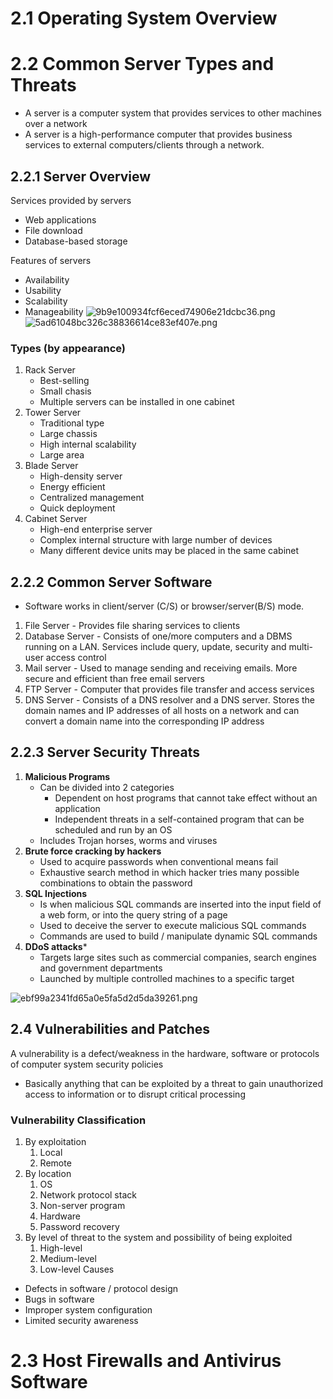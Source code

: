 # 2.1 Operating System Overview
# 2.2 Common Server Types and Threats
- A server is a computer system that provides services to other machines over a network
- A server is a high-performance computer that provides business services to external computers/clients through a network.
## 2.2.1 Server Overview
Services provided by servers
- Web applications
- File download
- Database-based storage

Features of servers
- Availability
- Usability
- Scalability
- Manageability
![9b9e100934fcf6eced74906e21dcbc36.png](9b9e100934fcf6eced74906e21dcbc36.png)
![5ad61048bc326c38836614ce83ef407e.png](5ad61048bc326c38836614ce83ef407e.png)
### Types (by appearance)
1. Rack Server
	- Best-selling
	- Small chasis
	- Multiple servers can be installed in one cabinet
2. Tower Server
	- Traditional type
	- Large chassis
	- High internal scalability
	- Large area
3. Blade Server
	- High-density server
	- Energy efficient
	- Centralized management
	- Quick deployment
4. Cabinet Server
	- High-end enterprise server
	- Complex internal structure with large number of devices
	- Many different device units may be placed in the same cabinet
## 2.2.2 Common Server Software
- Software works in client/server (C/S) or browser/server(B/S) mode.
1. File Server - Provides file sharing services to clients
2. Database Server - Consists of one/more computers and a DBMS running on a LAN. Services include query, update, security and multi-user access control
3. Mail server - Used to manage sending and receiving emails. More secure and efficient than free email servers
4. FTP Server - Computer that provides file transfer and access services
5. DNS Server - Consists of a DNS resolver and a DNS server. Stores the domain names and IP addresses of all hosts on a network and can convert a domain name into the corresponding IP address

## 2.2.3 Server Security Threats
1. **Malicious Programs**
	- Can be divided into 2 categories
		- Dependent on host programs that cannot take effect without an application
		- Independent threats in a self-contained program that can be scheduled and run by an OS
	- Includes Trojan horses, worms and viruses
2. **Brute force cracking by hackers**
	- Used to acquire passwords when conventional means fail
	- Exhaustive search method in which hacker tries many possible combinations to obtain the password
3. **SQL Injections**
	- Is when malicious SQL commands are inserted into the input field of a web form, or into the query string of a page
	- Used to deceive the server to execute malicious SQL commands
	- Commands are used to build / manipulate dynamic SQL commands
4. **DDoS attacks***
	- Targets large sites such as commercial companies, search engines and government departments
	- Launched by multiple controlled machines to a specific target

 ![ebf99a2341fd65a0e5fa5d2d5da39261.png](ebf99a2341fd65a0e5fa5d2d5da39261.png)
 
 ## 2.4 Vulnerabilities and Patches
 A vulnerability is a defect/weakness in the hardware, software or protocols of computer system security policies
 - Basically anything that can be exploited by a threat to gain unauthorized access to information or to disrupt critical processing
### Vulnerability Classification
1. By exploitation 
	1. Local
	2. Remote
2. By location
	1. OS
	2. Network protocol stack
	3. Non-server program
	4. Hardware
	5. Password recovery
3. By level of threat to the system and possibility of being exploited
	1. High-level
	2. Medium-level
	3. Low-level
Causes
- Defects in software / protocol design
- Bugs in software
- Improper system configuration
- Limited security awareness

# 2.3 Host Firewalls and Antivirus Software